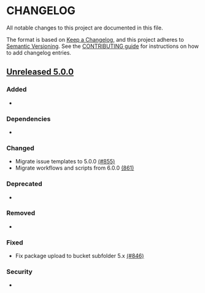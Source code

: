 # CHANGELOG
All notable changes to this project are documented in this file.

The format is based on [Keep a Changelog](https://keepachangelog.com/en/1.0.0/), and this project adheres to [Semantic Versioning](https://semver.org/spec/v2.0.0.html). See the [CONTRIBUTING guide](./CONTRIBUTING.md#Changelog) for instructions on how to add changelog entries.

## [Unreleased 5.0.0]
### Added
- 

### Dependencies
- 

### Changed
- Migrate issue templates to 5.0.0 [(#855)](https://github.com/wazuh/wazuh-indexer/pull/855)
- Migrate workflows and scripts from 6.0.0 [(861)](https://github.com/wazuh/wazuh-indexer/pull/861)

### Deprecated
- 

### Removed
- 

### Fixed
-  Fix package upload to bucket subfolder 5.x [(#846)](https://github.com/wazuh/wazuh-indexer/pull/846)

### Security
- 

[Unreleased 5.0.0]: https://github.com/wazuh/wazuh-indexer/compare/4.14.0...5.0.0
